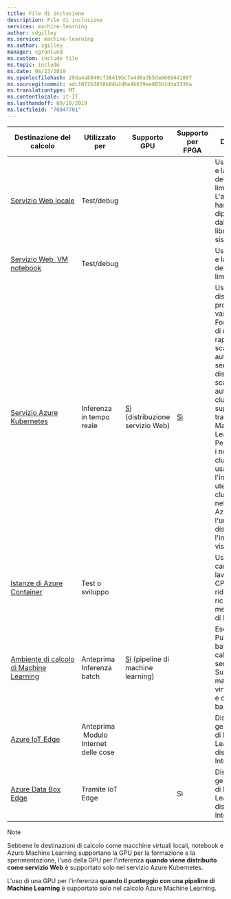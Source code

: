 ```yaml
---
title: File di inclusione
description: File di inclusione
services: machine-learning
author: sdgilley
ms.service: machine-learning
ms.author: sgilley
manager: cgronlund
ms.custom: include file
ms.topic: include
ms.date: 08/23/2019
ms.openlocfilehash: 29da4ab949cf38419bc7a4d0a3b5da6669441887
ms.sourcegitcommit: adc1072b3858b84b2d6e4b639ee803b1dda5336a
ms.translationtype: MT
ms.contentlocale: it-IT
ms.lasthandoff: 09/10/2019
ms.locfileid: "70847701"
---
```

| Destinazione del calcolo | Utilizzato per | Supporto GPU | Supporto per FPGA | Descrizione |
| ----- | ----- | ----- | ----- | ----- |
| [Servizio&nbsp;Web&nbsp;locale](../articles/machine-learning/service/how-to-deploy-and-where.md#local) | Test/debug | &nbsp; | &nbsp; | Usare per i test e la risoluzione dei problemi limitati. L'accelerazione hardware dipende dall'uso di librerie nel sistema locale.
| [Servizio Web&nbsp;&nbsp;VM notebook](../articles/machine-learning/service/how-to-deploy-and-where.md#notebookvm) | Test/debug | &nbsp; | &nbsp; | Usare per i test e la risoluzione dei problemi limitati.
| [Servizio Azure Kubernetes](../articles/machine-learning/service/how-to-deploy-and-where.md#aks) | Inferenza in tempo reale |  [Sì](../articles/machine-learning/service/how-to-deploy-inferencing-gpus.md) (distribuzione servizio Web) | [Sì](../articles/machine-learning/service/how-to-deploy-fpga-web-service.md)   |Usare per le distribuzioni di produzione su vasta scala. Fornisce tempi di risposta rapidi e scalabilità automatica del servizio distribuito. La scalabilità automatica del cluster non è supportata tramite il Azure Machine Learning SDK. Per modificare i nodi nel cluster AKS, usare l'interfaccia utente per il cluster AKS nell'portale di Azure. AKS è l'unica opzione disponibile per l'interfaccia visiva. |
| [Istanze di Azure Container](../articles/machine-learning/service/how-to-deploy-and-where.md#aci) | Test o sviluppo | &nbsp;  | &nbsp; | Usare per carichi di lavoro basati su CPU su scala ridotta che richiedono meno di 48 GB di RAM. |
| [Ambiente di calcolo di Machine Learning](../articles/machine-learning/service/how-to-run-batch-predictions.md) | Anteprima Inferenza batch&nbsp; | [Sì](../articles/machine-learning/service/how-to-run-batch-predictions.md) (pipeline di machine learning) | &nbsp;  | Eseguire il Punteggio batch su calcolo senza server. Supporta le macchine virtuali normali e con priorità bassa. |
| [Azure IoT Edge](../articles/machine-learning/service/how-to-deploy-and-where.md#iotedge) | Anteprima &nbsp;Modulo Internet delle cose |  &nbsp; | &nbsp; | Distribuire e gestire modelli di Machine Learning nei dispositivi Internet. |
| [Azure Data Box Edge](../articles/databox-online/data-box-edge-overview.md)   | Tramite IoT Edge |  &nbsp; | Sì | Distribuire e gestire modelli di Machine Learning nei dispositivi Internet. |

> [!NOTE]
> Sebbene le destinazioni di calcolo come macchine virtuali locali, notebook e Azure Machine Learning supportano la GPU per la formazione e la sperimentazione, l'uso della GPU per l'inferenza __quando viene distribuito come servizio Web__ è supportato solo nel servizio Azure Kubernetes.
>
> L'uso di una GPU per l'inferenza __quando il punteggio con una pipeline di Machine Learning__ è supportato solo nel calcolo Azure Machine Learning.